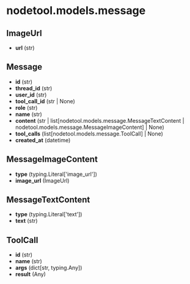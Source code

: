 # nodetool.models.message

## ImageUrl

- **url** (str)

## Message

- **id** (str)
- **thread_id** (str)
- **user_id** (str)
- **tool_call_id** (str | None)
- **role** (str)
- **name** (str)
- **content** (str | list[nodetool.models.message.MessageTextContent | nodetool.models.message.MessageImageContent] | None)
- **tool_calls** (list[nodetool.models.message.ToolCall] | None)
- **created_at** (datetime)

## MessageImageContent

- **type** (typing.Literal['image_url'])
- **image_url** (ImageUrl)

## MessageTextContent

- **type** (typing.Literal['text'])
- **text** (str)

## ToolCall

- **id** (str)
- **name** (str)
- **args** (dict[str, typing.Any])
- **result** (Any)

